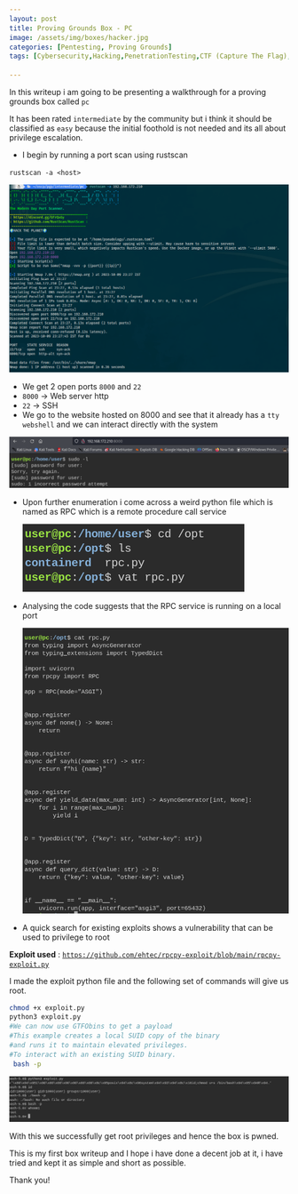 ```yaml
---
layout: post
title: Proving Grounds Box - PC
image: /assets/img/boxes/hacker.jpg
categories: [Pentesting, Proving Grounds]
tags: [Cybersecurity,Hacking,PenetrationTesting,CTF (Capture The Flag),ProvingGrounds,Walkthrough,PrivilegeEscalation,Vulnerability,Exploit,RPCService]

---
```


In this writeup i am going to be presenting a walkthrough for  a proving grounds box called `pc`

It has been rated `intermediate` by the community but i think it should be classified as `easy` because the initial foothold is not needed and its all about privilege escalation.

- I begin by running a port scan using rustscan

`rustscan -a <host>`

![Untitled](/assets/img/boxes/Untitled.png)

- We get 2 open ports `8000` and `22`
- `8000` -> Web server http
- `22` -> SSH
- We go to the website hosted on 8000 and see that it already has a `tty webshell` and we can interact directly with the system

![Untitled](/assets/img/boxes/Untitled%201.png)

- Upon further enumeration i come across a weird python file which is named as RPC which is a remote procedure call service
    
    ![Untitled](/assets/img/boxes/Untitled%202.png)
    
- Analysing the code suggests that the RPC service is running on a local port
    
    ![Untitled](/assets/img/boxes/Untitled%203.png)
    
- A quick search for existing exploits shows a vulnerability that can be used to privilege to root

**Exploit used** : [`https://github.com/ehtec/rpcpy-exploit/blob/main/rpcpy-exploit.py`](https://github.com/ehtec/rpcpy-exploit/blob/main/rpcpy-exploit.py)

I made the exploit python file and the following set of commands will give us root.

```bash
chmod +x exploit.py
python3 exploit.py
#We can now use GTFObins to get a payload
#This example creates a local SUID copy of the binary 
#and runs it to maintain elevated privileges. 
#To interact with an existing SUID binary.
 bash -p 
```

![Untitled](/assets/img/boxes/Untitled%204.png)

With this we successfully get root privileges and hence the box is pwned.

This is my first box writeup and I hope i have done a decent job at it, i have tried and kept it as simple and short as possible.

Thank you!